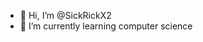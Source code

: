 - 👋 Hi, I’m @SickRickX2
- 🌱 I’m currently learning computer science

<!---
SickRickX2/SickRickX2 is a ✨ special ✨ repository because its `README.md` (this file) appears on your GitHub profile.
You can click the Preview link to take a look at your changes.
--->
